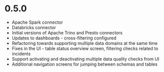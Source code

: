 # 0.5.0
* Apache Spark connector
* Databricks connector
* Initial versions of Apache Trino and Presto connectors
* Updates to dashboards - cross-filtering configured
* Refactoring towards supporting multiple data domains at the same time
* Fixes in the UI - table status overview screen, filtering checks related to incidents
* Support activating and deactivating multiple data quality checks from UI
* Additional navigation screens for jumping between schemas and tables
